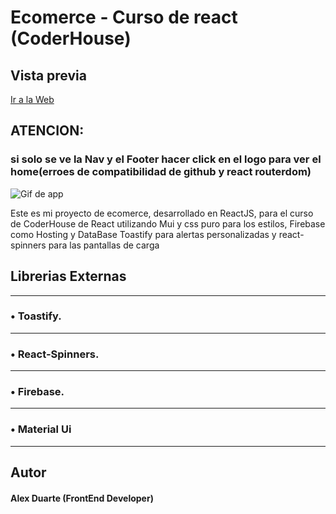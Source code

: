 # Ecomerce - Curso de react (CoderHouse)

## Vista previa

[Ir a la Web](https://naerix.github.io/AlexDuarte-ReactJsApp/) 
## ATENCION: 
 ### si solo se  ve la Nav y el Footer hacer click en el logo para ver el home(erroes de compatibilidad de github y react routerdom)

<img src='./capture.gif' alt='Gif de app'>

Este es mi proyecto de ecomerce, desarrollado en ReactJS, para el curso de CoderHouse de React
utilizando Mui y css puro para los estilos, Firebase como Hosting y DataBase
Toastify para alertas personalizadas y react-spinners para las pantallas de carga
## Librerias Externas
---
### • Toastify.
---
### • React-Spinners.
---
### • Firebase.
---
### • Material Ui
---

## Autor

#### Alex Duarte (FrontEnd Developer)